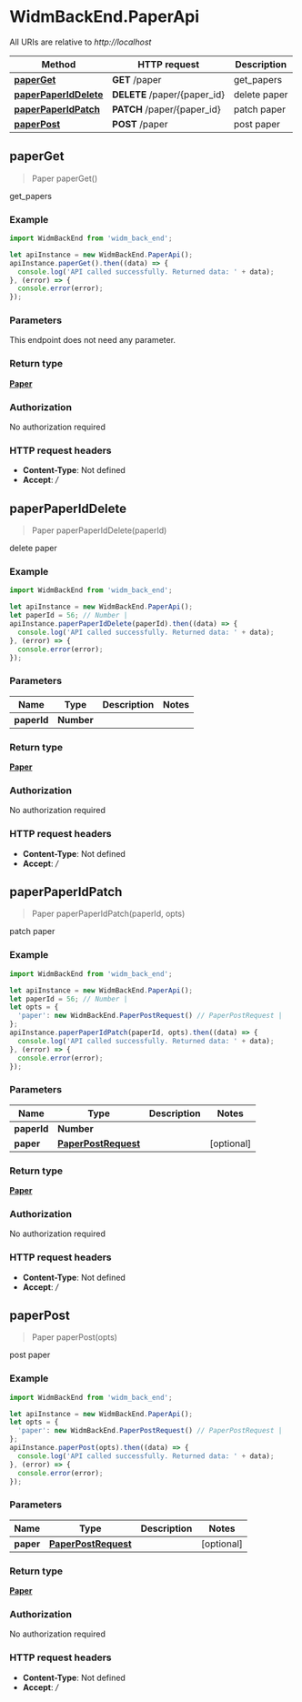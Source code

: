 # WidmBackEnd.PaperApi

All URIs are relative to *http://localhost*

Method | HTTP request | Description
------------- | ------------- | -------------
[**paperGet**](PaperApi.md#paperGet) | **GET** /paper | get_papers
[**paperPaperIdDelete**](PaperApi.md#paperPaperIdDelete) | **DELETE** /paper/{paper_id} | delete paper
[**paperPaperIdPatch**](PaperApi.md#paperPaperIdPatch) | **PATCH** /paper/{paper_id} | patch paper
[**paperPost**](PaperApi.md#paperPost) | **POST** /paper | post paper



## paperGet

> Paper paperGet()

get_papers

### Example

```javascript
import WidmBackEnd from 'widm_back_end';

let apiInstance = new WidmBackEnd.PaperApi();
apiInstance.paperGet().then((data) => {
  console.log('API called successfully. Returned data: ' + data);
}, (error) => {
  console.error(error);
});

```

### Parameters

This endpoint does not need any parameter.

### Return type

[**Paper**](Paper.md)

### Authorization

No authorization required

### HTTP request headers

- **Content-Type**: Not defined
- **Accept**: */*


## paperPaperIdDelete

> Paper paperPaperIdDelete(paperId)

delete paper

### Example

```javascript
import WidmBackEnd from 'widm_back_end';

let apiInstance = new WidmBackEnd.PaperApi();
let paperId = 56; // Number | 
apiInstance.paperPaperIdDelete(paperId).then((data) => {
  console.log('API called successfully. Returned data: ' + data);
}, (error) => {
  console.error(error);
});

```

### Parameters


Name | Type | Description  | Notes
------------- | ------------- | ------------- | -------------
 **paperId** | **Number**|  | 

### Return type

[**Paper**](Paper.md)

### Authorization

No authorization required

### HTTP request headers

- **Content-Type**: Not defined
- **Accept**: */*


## paperPaperIdPatch

> Paper paperPaperIdPatch(paperId, opts)

patch paper

### Example

```javascript
import WidmBackEnd from 'widm_back_end';

let apiInstance = new WidmBackEnd.PaperApi();
let paperId = 56; // Number | 
let opts = {
  'paper': new WidmBackEnd.PaperPostRequest() // PaperPostRequest | 
};
apiInstance.paperPaperIdPatch(paperId, opts).then((data) => {
  console.log('API called successfully. Returned data: ' + data);
}, (error) => {
  console.error(error);
});

```

### Parameters


Name | Type | Description  | Notes
------------- | ------------- | ------------- | -------------
 **paperId** | **Number**|  | 
 **paper** | [**PaperPostRequest**](PaperPostRequest.md)|  | [optional] 

### Return type

[**Paper**](Paper.md)

### Authorization

No authorization required

### HTTP request headers

- **Content-Type**: Not defined
- **Accept**: */*


## paperPost

> Paper paperPost(opts)

post paper

### Example

```javascript
import WidmBackEnd from 'widm_back_end';

let apiInstance = new WidmBackEnd.PaperApi();
let opts = {
  'paper': new WidmBackEnd.PaperPostRequest() // PaperPostRequest | 
};
apiInstance.paperPost(opts).then((data) => {
  console.log('API called successfully. Returned data: ' + data);
}, (error) => {
  console.error(error);
});

```

### Parameters


Name | Type | Description  | Notes
------------- | ------------- | ------------- | -------------
 **paper** | [**PaperPostRequest**](PaperPostRequest.md)|  | [optional] 

### Return type

[**Paper**](Paper.md)

### Authorization

No authorization required

### HTTP request headers

- **Content-Type**: Not defined
- **Accept**: */*

